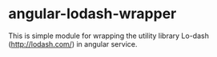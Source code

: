 # angular-lodash-wrapper
This is simple module for wrapping the utility library Lo-dash (http://lodash.com/) in angular service.
